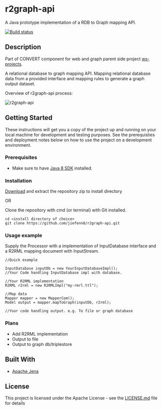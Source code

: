 # r2graph-api

A Java prototype implementation of a RDB to Graph mapping API.

[![Build status](https://travis-ci.org/jiefenn8/r2graph-api.svg?branch=master)](https://travis-ci.org/jiefenn8/r2graph-api)

## Description

Part of CONVERT component for web and graph parent side project [ws-projects](https://github.com/jiefenn8/ws-projects).

A relational database to graph mapping API. Mapping relational database data from a provided interface and mapping rules to generate a graph output dataset. 

Overview of r2graph-api process:

![r2graph-api](https://user-images.githubusercontent.com/42923689/53843879-c1fcd880-4008-11e9-8919-0b6b5e620f8c.png)

## Getting Started

These instructions will get you a copy of the project up and running on your local machine for development and testing purposes. See the prerequisties and deployment notes below on how to use the project on a development environment.

### Prerequisites

 * Make sure to have [Java 8 SDK](https://www.oracle.com/technetwork/java/javase/downloads/jdk8-downloads-2133151.html) installed.

### Installation

[Download](https://github.com/jiefenn8/r2graph-api/archive/master.zip) and extract the repository zip to install directory

OR

Clone the repository with cmd (or terminal) with Git installed.
```
cd <install directory of choice>
git clone https://github.com/jiefenn8/r2graph-api.git
```

### Usage example

Supply the Processor with a implementation of InputDatabase interface and a R2RML mapping document with InputStream.
```
//Quick example

InputDatabase inputDb = new YourInputDatabaseImpl();
//Your Code handling InputDatabase impl with database.

//Your R2RML implementation 
R2RML r2rml = new R2RMLImpl("my-rmrl.ttl");

//Map data
Mapper mapper = new MapperCom();
Model output = mapper.mapToGraph(inputDb, r2rml);

//Your code handling output. e.g. To file or graph database
```

### Plans
* Add R2RML implementation
* Output to file 
* Output to graph db/triplestore

## Built With

* [Apache Jena](https://jena.apache.org/ "Apache Jena - Java") 

## License

This project is licensed under the Apache License - see the [LICENSE.md](LICENSE.md) file for details

